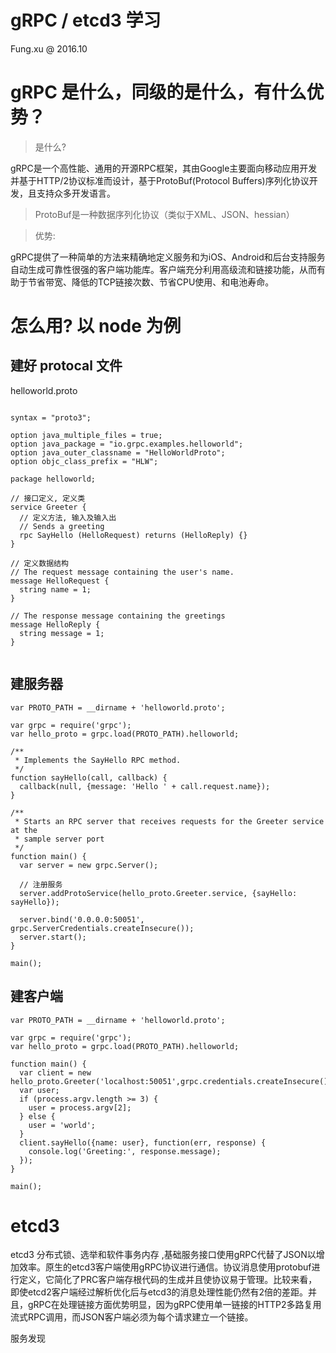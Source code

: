 gRPC / etcd3 学习
=====
Fung.xu @ 2016.10

# gRPC 是什么，同级的是什么，有什么优势？


> 是什么?

gRPC是一个高性能、通用的开源RPC框架，其由Google主要面向移动应用开发并基于HTTP/2协议标准而设计，基于ProtoBuf(Protocol Buffers)序列化协议开发，且支持众多开发语言。

> ProtoBuf是一种数据序列化协议（类似于XML、JSON、hessian）

> 优势:

gRPC提供了一种简单的方法来精确地定义服务和为iOS、Android和后台支持服务自动生成可靠性很强的客户端功能库。客户端充分利用高级流和链接功能，从而有助于节省带宽、降低的TCP链接次数、节省CPU使用、和电池寿命。


# 怎么用? 以 node 为例


## 建好 protocal 文件

helloworld.proto
```

syntax = "proto3";

option java_multiple_files = true;
option java_package = "io.grpc.examples.helloworld";
option java_outer_classname = "HelloWorldProto";
option objc_class_prefix = "HLW";

package helloworld;

// 接口定义, 定义类
service Greeter {
  // 定义方法, 输入及输入出
  // Sends a greeting
  rpc SayHello (HelloRequest) returns (HelloReply) {}
}

// 定义数据结构
// The request message containing the user's name.
message HelloRequest {
  string name = 1;
}

// The response message containing the greetings
message HelloReply {
  string message = 1;
}


```

## 建服务器

```
var PROTO_PATH = __dirname + 'helloworld.proto';

var grpc = require('grpc');
var hello_proto = grpc.load(PROTO_PATH).helloworld;

/**
 * Implements the SayHello RPC method.
 */
function sayHello(call, callback) {
  callback(null, {message: 'Hello ' + call.request.name});
}

/**
 * Starts an RPC server that receives requests for the Greeter service at the
 * sample server port
 */
function main() {
  var server = new grpc.Server();
  
  // 注册服务
  server.addProtoService(hello_proto.Greeter.service, {sayHello: sayHello});

  server.bind('0.0.0.0:50051', grpc.ServerCredentials.createInsecure());
  server.start();
}

main();

```

## 建客户端 

```
var PROTO_PATH = __dirname + 'helloworld.proto';

var grpc = require('grpc');
var hello_proto = grpc.load(PROTO_PATH).helloworld;

function main() {
  var client = new hello_proto.Greeter('localhost:50051',grpc.credentials.createInsecure());
  var user;
  if (process.argv.length >= 3) {
    user = process.argv[2];
  } else {
    user = 'world';
  }
  client.sayHello({name: user}, function(err, response) {
    console.log('Greeting:', response.message);
  });
}

main();

```


# etcd3 

etcd3 分布式锁、选举和软件事务内存 ,基础服务接口使用gRPC代替了JSON以增加效率。原生的etcd3客户端使用gRPC协议进行通信。协议消息使用protobuf进行定义，它简化了PRC客户端存根代码的生成并且使协议易于管理。比较来看，即使etcd2客户端经过解析优化后与etcd3的消息处理性能仍然有2倍的差距。并且，gRPC在处理链接方面优势明显，因为gRPC使用单一链接的HTTP2多路复用流式RPC调用，而JSON客户端必须为每个请求建立一个链接。

服务发现
